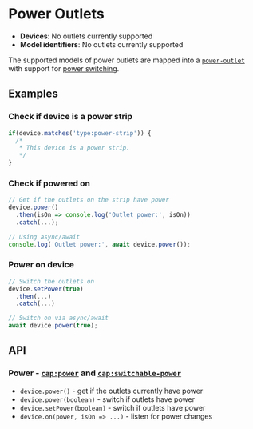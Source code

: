 # Power Outlets

* **Devices**: No outlets currently supported
* **Model identifiers**: No outlets currently supported

The supported models of power outlets are mapped into a [`power-outlet`][power-outlet] with support for [power switching][switchable-power].

## Examples

### Check if device is a power strip

```javascript
if(device.matches('type:power-strip')) {
  /*
   * This device is a power strip.
   */
}
```

### Check if powered on

```javascript
// Get if the outlets on the strip have power
device.power()
  .then(isOn => console.log('Outlet power:', isOn))
  .catch(...);

// Using async/await
console.log('Outlet power:', await device.power());
```

### Power on device

```javascript
// Switch the outlets on
device.setPower(true)
  .then(...)
  .catch(...)

// Switch on via async/await
await device.power(true);
```

## API

### Power - [`cap:power`][power] and [`cap:switchable-power`][switchable-power]

* `device.power()` - get if the outlets currently have power
* `device.power(boolean)` - switch if outlets have power
* `device.setPower(boolean)` - switch if outlets have power
* `device.on(power, isOn => ...)` - listen for power changes

[power-outlet]: http://abstract-things.readthedocs.io/en/latest/electrical/outlets.html
[sensor]: http://abstract-things.readthedocs.io/en/latest/sensors/index.html
[power]: http://abstract-things.readthedocs.io/en/latest/common/power.html
[switchable-power]: http://abstract-things.readthedocs.io/en/latest/common/switchable-power.html
